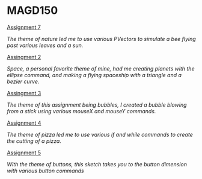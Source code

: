 # MAGD150

[Assignment 7](https://github.com/StempinsBD09/MAGD150/tree/gh-pages/s19_magd150_lab07_Stempinski)

*The theme of nature led me to use various PVectors to simulate a bee flying past various leaves and a sun.*

[Assingment 2](https://github.com/StempinsBD09/MAGD150/tree/gh-pages/s19magd150lab02_Stempinski)

*Space, a personal favorite theme of mine, had me creating planets with the ellipse command, and making a flying spaceship with a triangle 
and a bezier curve.*

[Assingment 3](https://github.com/StempinsBD09/MAGD150/tree/gh-pages/s19magd150lab03_Stempinski)

*The theme of this assignment being bubbles, I created a bubble blowing from a stick using various mouseX and mouseY commands.*

[Assignment 4](https://github.com/StempinsBD09/MAGD150/tree/gh-pages/s19magd150lab04_Stempinski)

*The theme of pizza led me to use various if and while commands to create the cutting of a pizza.*

[Assignment 5](https://github.com/StempinsBD09/MAGD150/tree/gh-pages/s19magd150lab05_BenStempinski)

*With the theme of buttons, this sketch takes you to the button dimension with various button commands*
